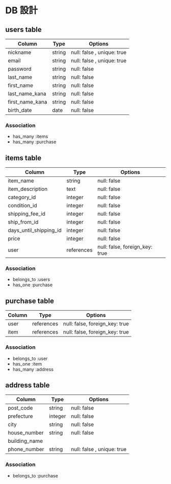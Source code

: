 # DB 設計

## users table

| Column          | Type   | Options                    |
|-----------------|--------|----------------------------|
| nickname        | string | null: false , unique: true |
| email           | string | null: false , unique: true |
| password        | string | null: false                |
| last_name       | string | null: false                |
| first_name      | string | null: false                |
| last_name_kana  | string | null: false                |
| first_name_kana | string | null: false                |
| birth_date      | date   | null: false                |


### Association
* has_many :items
* has_many :purchase



## items table

| Column                 | Type       | Options                        |
|------------------------|------------|--------------------------------|
| item_name              | string     | null: false                    |
| item_description       | text       | null: false                    |
| category_id            | integer    | null: false                    |
| condition_id           | integer    | null: false                    |
| shipping_fee_id        | integer    | null: false                    |
| ship_from_id           | integer    | null: false                    |
| days_until_shipping_id | integer    | null: false                    |
| price                  | integer    | null: false                    |
| user                   | references | null: false, foreign_key: true |


### Association
* belongs_to :users
* has_one :purchase



## purchase table

| Column | Type       | Options                        |
|--------|------------|--------------------------------|
| user   | references | null: false, foreign_key: true |
| item   | references | null: false, foreign_key: true |


### Association
* belongs_to :user
* has_one :item
* has_many :address



## address table

| Column        | Type    | Options                    |
|---------------|---------|----------------------------|
| post_code     | string  | null: false                |
| prefecture    | integer | null: false                |
| city          | string  | null: false                |
| house_number  | string  | null: false                |
| building_name |         |                            |
| phone_number  | string  | null: false , unique: true |


### Association
* belongs_to :purchase